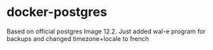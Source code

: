 # docker-postgres

Based on official postgres Image 12.2.
Just added wal-e program for backups and changed timezone+locale to french
